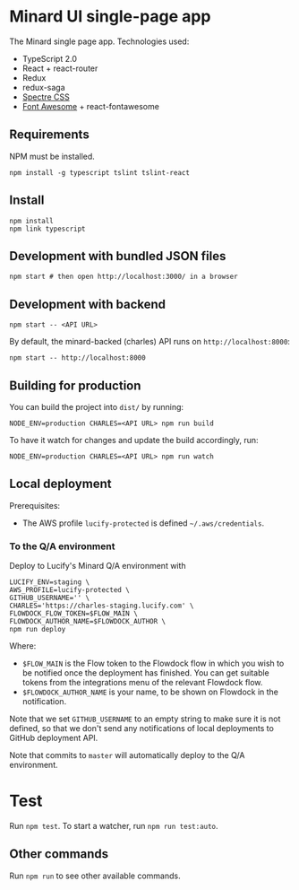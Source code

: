 
# Minard UI single-page app

The Minard single page app. Technologies used:

- TypeScript 2.0
- React + react-router
- Redux
- redux-saga
- [Spectre CSS](https://picturepan2.github.io/spectre/)
- [Font Awesome](http://fontawesome.io/icons/) + react-fontawesome

## Requirements

NPM must be installed.

```shell
npm install -g typescript tslint tslint-react
```

## Install

```shell
npm install
npm link typescript
```

## Development with bundled JSON files

```shell
npm start # then open http://localhost:3000/ in a browser
```

## Development with backend

```shell
npm start -- <API URL>
```

By default, the minard-backed (charles) API runs on `http://localhost:8000`:

```shell
npm start -- http://localhost:8000
```

## Building for production

You can build the project into `dist/` by running:

```shell
NODE_ENV=production CHARLES=<API URL> npm run build
```

To have it watch for changes and update the build accordingly, run:

```shell
NODE_ENV=production CHARLES=<API URL> npm run watch
```

## Local deployment

Prerequisites:
 - The AWS profile `lucify-protected` is defined `~/.aws/credentials`.

### To the Q/A environment

Deploy to Lucify's Minard Q/A environment with
```shell
LUCIFY_ENV=staging \
AWS_PROFILE=lucify-protected \
GITHUB_USERNAME='' \
CHARLES='https://charles-staging.lucify.com' \
FLOWDOCK_FLOW_TOKEN=$FLOW_MAIN \
FLOWDOCK_AUTHOR_NAME=$FLOWDOCK_AUTHOR \
npm run deploy
```

Where:
- `$FLOW_MAIN` is the Flow token to the Flowdock flow in which you wish to be notified
once the deployment has finished. You can get suitable tokens from the integrations menu of the relevant Flowdock flow.
- `$FLOWDOCK_AUTHOR_NAME` is your name, to be shown on Flowdock in the notification.

Note that we set `GITHUB_USERNAME` to an empty string to
make sure it is not defined, so that we don't send any
notifications of local deployments to GitHub deployment API.

Note that commits to `master` will automatically deploy to the Q/A environment.

# Test

Run `npm test`. To start a watcher, run `npm run test:auto`.

## Other commands

Run `npm run` to see other available commands.
